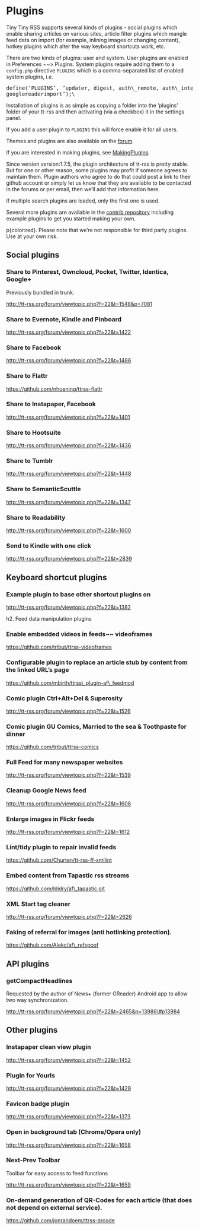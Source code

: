 Plugins
=======

Tiny Tiny RSS supports several kinds of plugins - social plugins which
enable sharing articles on various sites, article filter plugins which
mangle feed data on import (for example, inlining images or changing
content), hotkey plugins which alter the way keyboard shortcuts work,
etc.

There are two kinds of plugins: user and system. User plugins are
enabled in Preferences ~~\> Plugins. System plugins require adding them
to a <code>config.php</code> directive <code>PLUGINS</code> which is a
comma-separated list of enabled system plugins, i.e.

<pre>define(’PLUGINS’, ’updater, digest, auth\_remote, auth\_internal,
googlereaderimport’);\</pre>

Installation of plugins is as simple as copying a folder into the
’plugins’ folder of your tt-rss and then activating (via a checkbox) it
in the settings panel.

If you add a user plugin to <code>PLUGINS</code> this will force enable
it for all users.

Themes and plugins are also available on the
[forum](http://tt-rss.org/forum/viewforum.php?f=22).

If you are interested in making plugins, see [MakingPlugins](MakingPlugins).

Since version version:1.7.5, the plugin architecture of tt-rss is pretty
stable. But for one or other reason, some plugins may profit if someone
agrees to maintain them. Plugin authors who agree to do that could post
a link to their github account or simply let us know that they are
available to be contacted in the forums or per email, then we’ll add
that information here.

If multiple search plugins are loaded, only the first one is used.

Several more plugins are available in the [contrib
repository](https://github.com/gothfox/Tiny-Tiny-RSS-Contrib/) including
example plugins to get you started making your own.

p{color:red}. Please note that we’re not responsible for third party
plugins. Use at your own risk.

Social plugins
--------------

### Share to Pinterest, Owncloud, Pocket, Twitter, Identica, Google+

Previously bundled in trunk.

http://tt-rss.org/forum/viewtopic.php?f=22&t=1548&p=7081

### Share to Evernote, Kindle and Pinboard

http://tt-rss.org/forum/viewtopic.php?f=22&t=1422

### Share to Facebook

http://tt-rss.org/forum/viewtopic.php?f=22&t=1486

### Share to Flattr

https://github.com/nhoening/ttrss-flattr

### Share to Instapaper, Facebook

http://tt-rss.org/forum/viewtopic.php?f=22&t=1401

### Share to Hootsuite

http://tt-rss.org/forum/viewtopic.php?f=22&t=1436

### Share to Tumblr

http://tt-rss.org/forum/viewtopic.php?f=22&t=1448

### Share to SemanticScuttle

http://tt-rss.org/forum/viewtopic.php?f=22&t=1347

### Share to Readability

http://tt-rss.org/forum/viewtopic.php?f=22&t=1600

### Send to Kindle with one click

http://tt-rss.org/forum/viewtopic.php?f=22&t=2839

Keyboard shortcut plugins
-------------------------

### Example plugin to base other shortcut plugins on

http://tt-rss.org/forum/viewtopic.php?f=22&t=1382

h2. Feed data manipulation plugins

### Enable embedded videos in feeds~~ videoframes

https://github.com/tribut/ttrss-videoframes

### Configurable plugin to replace an article stub by content from the linked URL’s page

https://github.com/mbirth/ttrss\_plugin-af\_feedmod

### Comic plugin Ctrl+Alt+Del & Superosity

http://tt-rss.org/forum/viewtopic.php?f=22&t=1526

### Comic plugin GU Comics, Married to the sea & Toothpaste for dinner

https://github.com/tribut/ttrss-comics

### Full Feed for many newspaper websites

http://tt-rss.org/forum/viewtopic.php?f=22&t=1539

### Cleanup Google News feed

http://tt-rss.org/forum/viewtopic.php?f=22&t=1606

### Enlarge images in Flickr feeds

http://tt-rss.org/forum/viewtopic.php?f=22&t=1612

### Lint/tidy plugin to repair invalid feeds

https://github.com/Churten/tt-rss-ff-xmllint

### Embed content from Tapastic rss streams

https://github.com/ldidry/af\_tapastic.git

### XML Start tag cleaner

http://tt-rss.org/forum/viewtopic.php?f=22&t=2626

### Faking of referral for images (anti hotlinking protection).

https://github.com/Alekc/af\_refspoof

API plugins
-----------

### getCompactHeadlines

Requested by the author of News+ (former GReader) Android app to allow
two way synchronization.

http://tt-rss.org/forum/viewtopic.php?f=22&t=2465&p=13986\#p13984

Other plugins
-------------

### Instapaper clean view plugin

http://tt-rss.org/forum/viewtopic.php?f=22&t=1452

### Plugin for Yourls

http://tt-rss.org/forum/viewtopic.php?f=22&t=1429

### Favicon badge plugin

http://tt-rss.org/forum/viewtopic.php?f=22&t=1373

### Open in background tab (Chrome/Opera only)

http://tt-rss.org/forum/viewtopic.php?f=22&t=1658

### Next-Prev Toolbar

Toolbar for easy access to feed functions

http://tt-rss.org/forum/viewtopic.php?f=22&t=1659

### On-demand generation of QR-Codes for each article (that does not depend on external service).

https://github.com/jonrandoem/ttrss-qrcode

